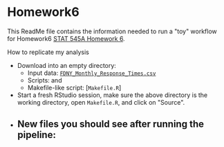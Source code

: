 Homework6
=========

This ReadMe file contains the information needed to run a "toy" workflow for Homework6 [STAT 545A Homework 6](http://www.stat.ubc.ca/~jenny/STAT545A/hw06_puttingAllTogether.html).

How to replicate my analysis

  * Download into an empty directory:
    - Input data: [`FDNY_Monthly_Response_Times.csv`](https://github.com/ZDaly/Homework6/blob/master/FDNY_Monthly_Response_Times.csv)
    - Scripts: and 
    - Makefile-like script: [`Makefile.R`]
  * Start a fresh RStudio session, make sure the above directory is the working directory, open `Makefile.R`, and click on "Source".
  * New files you should see after running the pipeline:
    - 
